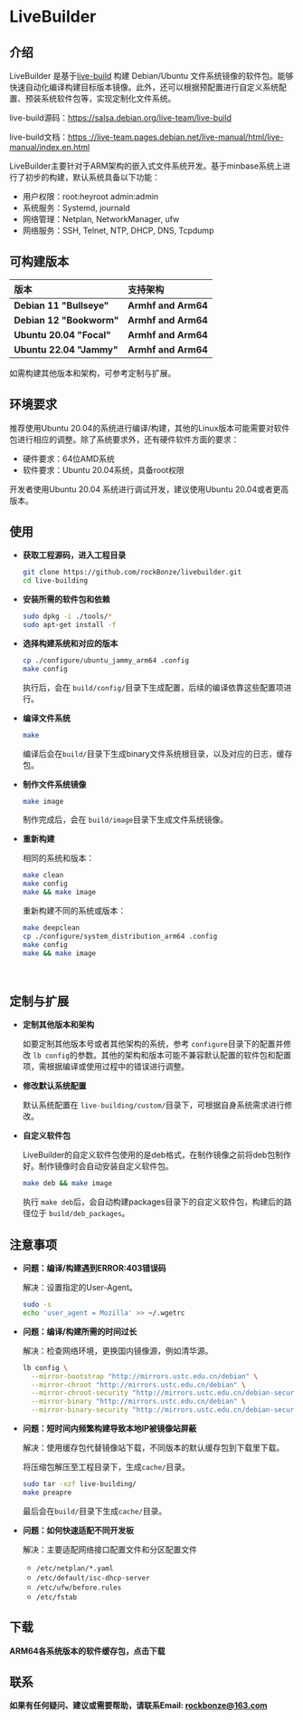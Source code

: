 # LiveBuilder

## 介绍

LiveBuilder 是基于[live-build](https://live-team.pages.debian.net/live-manual/html/live-manual/index.en.html) 构建 Debian/Ubuntu 文件系统镜像的软件包。能够快速自动化编译构建目标版本镜像。此外，还可以根据预配置进行自定义系统配置、预装系统软件包等，实现定制化文件系统。

live-build源码：https://salsa.debian.org/live-team/live-build

live-build文档：[https ://live-team.pages.debian.net/live-manual/html/live-manual/index.en.html](https://live-team.pages.debian.net/live-manual/html/live-manual/index.en.html)

LiveBuilder主要针对于ARM架构的嵌入式文件系统开发。基于minbase系统上进行了初步的构建，默认系统具备以下功能：

- 用户权限：root:heyroot	admin:admin
- 系统服务：Systemd, journald
- 网络管理：Netplan, NetworkManager, ufw
- 网络服务：SSH, Telnet, NTP, DHCP, DNS, Tcpdump



## 可构建版本

| 版本                     | 支持架构            |
| :----------------------- | :------------------ |
| **Debian 11 "Bullseye"** | **Armhf and Arm64** |
| **Debian 12 "Bookworm"** | **Armhf and Arm64** |
| **Ubuntu 20.04 "Focal"** | **Armhf and Arm64** |
| **Ubuntu 22.04 "Jammy"** | **Armhf and Arm64** |

如需构建其他版本和架构，可参考定制与扩展。



## 环境要求

推荐使用Ubuntu 20.04的系统进行编译/构建，其他的Linux版本可能需要对软件包进行相应的调整。除了系统要求外，还有硬件软件方面的要求：

- 硬件要求：64位AMD系统
- 软件要求：Ubuntu 20.04系统，具备root权限

开发者使用Ubuntu 20.04 系统进行调试开发，建议使用Ubuntu 20.04或者更高版本。



## 使用

- **获取工程源码，进入工程目录**

	```bash
	git clone https://github.com/rockBonze/livebuilder.git
	cd live-building
	```

- **安装所需的软件包和依赖**

  ```bash
  sudo dpkg -i ./tools/*
  sudo apt-get install -f
  ```

- **选择构建系统和对应的版本**

  ```bash
  cp ./configure/ubuntu_jammy_arm64 .config
  make config
  ```

  执行后，会在 `build/config/`目录下生成配置，后续的编译依靠这些配置项进行。

- **编译文件系统**

  ```bash
  make
  ```

  编译后会在`build/`目录下生成binary文件系统根目录，以及对应的日志，缓存包。

- **制作文件系统镜像**

  ```bash
  make image
  ```

  制作完成后，会在 `build/image`目录下生成文件系统镜像。

- **重新构建**

  相同的系统和版本：

  ```bash
  make clean
  make config
  make && make image
  ```

  重新构建不同的系统或版本：

  ```bash
  make deepclean
  cp ./configure/system_distribution_arm64 .config
  make config
  make && make image
  ```

​	

## 定制与扩展

- **定制其他版本和架构**

	如要定制其他版本号或者其他架构的系统，参考 `configure`目录下的配置并修改 `lb config`的参数。其他的架构和版本可能不兼容默认配置的软件包和配置项，需根据编译或使用过程中的错误进行调整。

- **修改默认系统配置**

	默认系统配置在 `live-building/custom/`目录下，可根据自身系统需求进行修改。

- **自定义软件包**

	LiveBuilder的自定义软件包使用的是deb格式，在制作镜像之前将deb包制作好。制作镜像时会自动安装自定义软件包。

	```bash
	make deb && make image
	```

	执行 `make deb`后，会自动构建packages目录下的自定义软件包，构建后的路径位于 `build/deb_packages`。

	

## 注意事项

- **问题：编译/构建遇到ERROR:403错误码**

	解决：设置指定的User-Agent。

	```bash
	sudo -s
	echo 'user_agent = Mozilla' >> ~/.wgetrc
	```

- **问题：编译/构建所需的时间过长**

	解决：检查网络环境，更换国内镜像源，例如清华源。

	```bash
	lb config \
	  --mirror-bootstrap "http://mirrors.ustc.edu.cn/debian" \
	  --mirror-chroot "http://mirrors.ustc.edu.cn/debian" \
	  --mirror-chroot-security "http://mirrors.ustc.edu.cn/debian-security" \
	  --mirror-binary "http://mirrors.ustc.edu.cn/debian" \
	  --mirror-binary-security "http://mirrors.ustc.edu.cn/debian-security" \
	```

- **问题：短时间内频繁构建导致本地IP被镜像站屏蔽**

  解决：使用缓存包代替镜像站下载，不同版本的默认缓存包到下载里下载。

  将压缩包解压至工程目录下，生成`cache/`目录。

  ```bash
  sudo tar -xzf live-building/
  make preapre
  ```

  最后会在`build/`目录下生成`cache/`目录。

- **问题：如何快速适配不同开发板**

	解决：主要适配网络接口配置文件和分区配置文件

	- `/etc/netplan/*.yaml`
	- `/etc/default/isc-dhcp-server`  
	- `/etc/ufw/before.rules` 
	- `/etc/fstab`
	
	

## 下载

**ARM64各系统版本的软件缓存包，点击下载**



## 联系

**如果有任何疑问、建议或需要帮助，请联系Email:  rockbonze@163.com**
